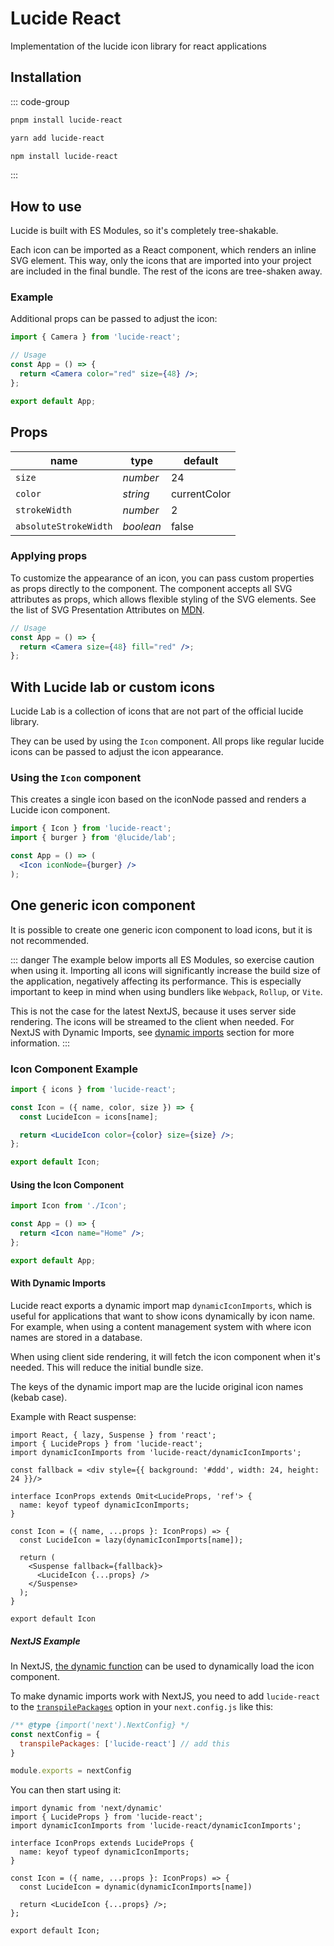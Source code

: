 # Lucide React

Implementation of the lucide icon library for react applications

## Installation

::: code-group

```sh [pnpm]
pnpm install lucide-react
```

```sh [yarn]
yarn add lucide-react
```

```sh [npm]
npm install lucide-react
```

:::

## How to use

Lucide is built with ES Modules, so it's completely tree-shakable.

Each icon can be imported as a React component, which renders an inline SVG element. This way, only the icons that are imported into your project are included in the final bundle. The rest of the icons are tree-shaken away.

### Example

Additional props can be passed to adjust the icon:

```jsx
import { Camera } from 'lucide-react';

// Usage
const App = () => {
  return <Camera color="red" size={48} />;
};

export default App;
```

## Props

| name                  | type      | default      |
| --------------------- | --------- | ------------ |
| `size`                | *number*  | 24           |
| `color`               | *string*  | currentColor |
| `strokeWidth`         | *number*  | 2            |
| `absoluteStrokeWidth` | *boolean* | false        |

### Applying props

To customize the appearance of an icon, you can pass custom properties as props directly to the component. The component accepts all SVG attributes as props, which allows flexible styling of the SVG elements. See the list of SVG Presentation Attributes on [MDN](https://developer.mozilla.org/en-US/docs/Web/SVG/Attribute/Presentation).

```jsx
// Usage
const App = () => {
  return <Camera size={48} fill="red" />;
};
```

## With Lucide lab or custom icons

Lucide Lab is a collection of icons that are not part of the official lucide library.
<!-- TODO: Add link to @lucide/lab repo -->
They can be used by using the `Icon` component.
All props like regular lucide icons can be passed to adjust the icon appearance.

### Using the `Icon` component

This creates a single icon based on the iconNode passed and renders a Lucide icon component.

```jsx
import { Icon } from 'lucide-react';
import { burger } from '@lucide/lab';

const App = () => (
  <Icon iconNode={burger} />
);
```

## One generic icon component

It is possible to create one generic icon component to load icons, but it is not recommended.

::: danger
The example below imports all ES Modules, so exercise caution when using it. Importing all icons will significantly increase the build size of the application, negatively affecting its performance. This is especially important to keep in mind when using bundlers like `Webpack`, `Rollup`, or `Vite`.

This is not the case for the latest NextJS, because it uses server side rendering. The icons will be streamed to the client when needed. For NextJS with Dynamic Imports, see [dynamic imports](#nextjs-example) section for more information.
:::

### Icon Component Example

```jsx
import { icons } from 'lucide-react';

const Icon = ({ name, color, size }) => {
  const LucideIcon = icons[name];

  return <LucideIcon color={color} size={size} />;
};

export default Icon;
```

#### Using the Icon Component

```jsx
import Icon from './Icon';

const App = () => {
  return <Icon name="Home" />;
};

export default App;
```

#### With Dynamic Imports

Lucide react exports a dynamic import map `dynamicIconImports`, which is useful for applications that want to show icons dynamically by icon name. For example, when using a content management system with where icon names are stored in a database.

When using client side rendering, it will fetch the icon component when it's needed. This will reduce the initial bundle size.

The keys of the dynamic import map are the lucide original icon names (kebab case).

Example with React suspense:

```tsx
import React, { lazy, Suspense } from 'react';
import { LucideProps } from 'lucide-react';
import dynamicIconImports from 'lucide-react/dynamicIconImports';

const fallback = <div style={{ background: '#ddd', width: 24, height: 24 }}/>

interface IconProps extends Omit<LucideProps, 'ref'> {
  name: keyof typeof dynamicIconImports;
}

const Icon = ({ name, ...props }: IconProps) => {
  const LucideIcon = lazy(dynamicIconImports[name]);

  return (
    <Suspense fallback={fallback}>
      <LucideIcon {...props} />
    </Suspense>
  );
}

export default Icon
```

##### NextJS Example

In NextJS, [the dynamic function](https://nextjs.org/docs/pages/building-your-application/optimizing/lazy-loading#nextdynamic) can be used to dynamically load the icon component.

To make dynamic imports work with NextJS, you need to add `lucide-react` to the [`transpilePackages`](https://nextjs.org/docs/app/api-reference/next-config-js/transpilePackages) option in your `next.config.js` like this:

```js
/** @type {import('next').NextConfig} */
const nextConfig = {
  transpilePackages: ['lucide-react'] // add this
}

module.exports = nextConfig

```

You can then start using it:

```tsx
import dynamic from 'next/dynamic'
import { LucideProps } from 'lucide-react';
import dynamicIconImports from 'lucide-react/dynamicIconImports';

interface IconProps extends LucideProps {
  name: keyof typeof dynamicIconImports;
}

const Icon = ({ name, ...props }: IconProps) => {
  const LucideIcon = dynamic(dynamicIconImports[name])

  return <LucideIcon {...props} />;
};

export default Icon;
```
